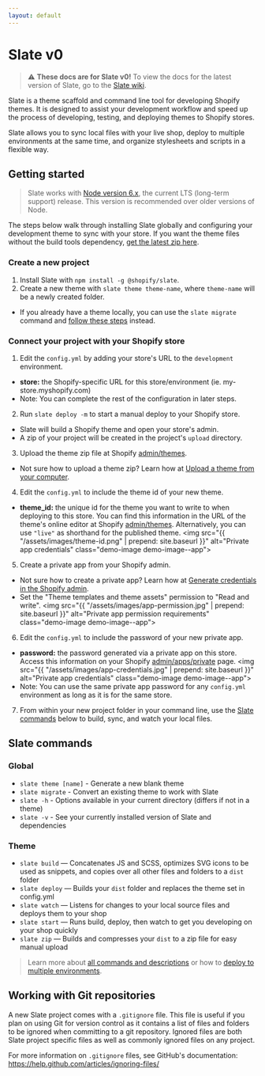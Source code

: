 ```yaml
---
layout: default
---
```


# Slate v0

> ⚠️ **These docs are for Slate v0!** To view the docs for the latest version of Slate, go to the [Slate wiki](https://github.com/Shopify/slate/wiki).

Slate is a theme scaffold and command line tool for developing Shopify themes. It is designed to assist your development workflow and speed up the process of developing, testing, and deploying themes to Shopify stores.

Slate allows you to sync local files with your live shop, deploy to multiple environments at the same time, and organize stylesheets and scripts in a flexible way.

## Getting started

<blockquote>
Slate works with <a href="https://nodejs.org/en/">Node version 6.x</a>, the current LTS (long-term support) release.  This version is recommended over older versions of Node.
</blockquote>

The steps below walk through installing Slate globally and configuring your development theme to sync with your store. If you want the theme files without the build tools dependency, <a href="https://sdks.shopifycdn.com/slate/latest/slate-theme.zip" data-ga-track="slateZip">get the latest zip here</a>.

### Create a new project

1.  Install Slate with `npm install -g @shopify/slate`.
2.  Create a new theme with `slate theme theme-name`, where `theme-name` will be a newly created folder.

* If you already have a theme locally, you can use the `slate migrate` command and [follow these steps](/slate/commands/#migrate) instead.

### Connect your project with your Shopify store

1.  Edit the `config.yml` by adding your store's URL to the `development` environment.

* **store:** the Shopify-specific URL for this store/environment (ie. my-store.myshopify.com)
* Note: You can complete the rest of the configuration in later steps.

2.  Run `slate deploy -m` to start a manual deploy to your Shopify store.

* Slate will build a Shopify theme and open your store's admin.
* A zip of your project will be created in the project's `upload` directory.

3.  Upload the theme zip file at Shopify [admin/themes](https://shopify.com/admin/themes).

* Not sure how to upload a theme zip? Learn how at [Upload a theme from your computer](https://help.shopify.com/manual/using-themes/install-themes#upload-a-theme-from-your-computer).

4.  Edit the `config.yml` to include the theme id of your new theme.

* **theme_id:** the unique id for the theme you want to write to when deploying to this store. You can find this information in the URL of the theme's online editor at Shopify [admin/themes](https://shopify.com/admin/themes). Alternatively, you can use `"live"` as shorthand for the published theme.
  <img src="{{ "/assets/images/theme-id.png" | prepend: site.baseurl }}" alt="Private app credentials" class="demo-image demo-image--app">

5.  Create a private app from your Shopify admin.

* Not sure how to create a private app? Learn how at [Generate credentials in the Shopify admin](https://help.shopify.com/api/getting-started/api-credentials#generate-credentials-in-the-shopify-admin).
* Set the "Theme templates and theme assets" permission to "Read and write".
  <img src="{{ "/assets/images/app-permission.jpg" | prepend: site.baseurl }}" alt="Private app permission requirements" class="demo-image demo-image--app">

6.  Edit the `config.yml` to include the password of your new private app.

* **password:** the password generated via a private app on this store. Access this information on your Shopify [admin/apps/private](https://shopify.com/admin/apps/private) page.
  <img src="{{ "/assets/images/app-credentials.jpg" | prepend: site.baseurl }}" alt="Private app credentials" class="demo-image demo-image--app">
* Note: You can use the same private app password for any `config.yml` environment
  as long as it is for the same store.

7.  From within your new project folder in your command line, use the [Slate commands](#slate-commands) below to build, sync, and watch your local files.

## Slate commands

### Global

* `slate theme [name]` - Generate a new blank theme
* `slate migrate` - Convert an existing theme to work with Slate
* `slate -h` - Options available in your current directory (differs if not in a theme)
* `slate -v` - See your currently installed version of Slate and dependencies

### Theme

* `slate build` — Concatenates JS and SCSS, optimizes SVG icons to be used as snippets, and copies over all other files and folders to a `dist` folder
* `slate deploy` — Builds your `dist` folder and replaces the theme set in config.yml
* `slate watch` — Listens for changes to your local source files and deploys them to your shop
* `slate start` — Runs build, deploy, then watch to get you developing on your shop quickly
* `slate zip` — Builds and compresses your `dist` to a zip file for easy manual upload

> Learn more about [all commands and descriptions](/slate/commands/) or how to [deploy to multiple environments](/slate/commands/#sync-commands).

## Working with Git repositories

A new Slate project comes with a `.gitignore` file. This file is useful if you plan on using Git for version control as it contains a list of files and folders to be ignored when committing to a git repository. Ignored files are both Slate project specific files as well as commonly ignored files on any project.

For more information on `.gitignore` files, see GitHub's documentation: https://help.github.com/articles/ignoring-files/
